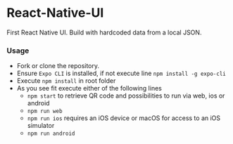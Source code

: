 # React-Native-UI
First React Native UI. Build with hardcoded data from a local JSON.

### Usage
- Fork or clone the repository.
- Ensure `Expo CLI` is installed, if not execute line `npm install -g expo-cli`
- Execute `npm install` in root folder
- As you see fit execute either of the following lines
  - `npm start` to retrieve QR code and possibilities to run via web, ios or android
  - `npm run web`
  - `npm run ios` requires an iOS device or macOS for access to an iOS simulator
  - `npm run android`
